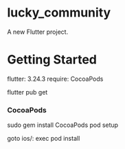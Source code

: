 # lucky_community

A new Flutter project.

# Getting Started

flutter: 3.24.3
require: CocoaPods

flutter pub get

### CocoaPods
sudo gem install CocoaPods
pod setup

goto ios/: exec pod install

